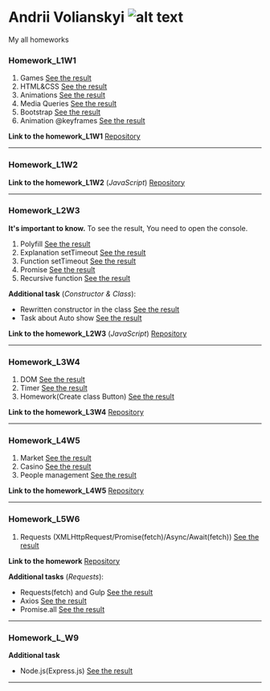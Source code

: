# Andrii Volianskyi ![alt text](https://img.stockfresh.com/files/r/robuart/x/38/7930961_89822564.jpg)
My all homeworks

### Homework_L1W1

1. Games [See the result](https://drive.google.com/open?id=1O5wCaDpAqyJhSZvpLPZWMbjufguX6SOx)
2. HTML&CSS [See the result](https://andriidev96.github.io/Week1/HomeworkMarkup/app//index.html)
3. Animations [See the result](https://andriidev96.github.io/Week1/HomeWAnimations/index.html)
4. Media Queries [See the result](https://andriidev96.github.io/Week1/HomeworkRWD/app/index.html)
5. Bootstrap [See the result](https://andriidev96.github.io/Week1/HomeWBootstrap/index.html)
6. Animation @keyframes [See the result](https://andriidev96.github.io/Week1/TaskAdvanced/index.html)

**Link to the homework_L1W1** [Repository](https://github.com/AndriiDev96/AndriiDev96.github.io/tree/master/Week1)

***

### Homework_L1W2

**Link to the homework_L1W2** (_JavaScript_) [Repository](https://github.com/AndriiDev96/HomeworkL1W2) 

***

### Homework_L2W3

**It's important to know.** To see the result, You need to open the console.

1. Polyfill [See the result](https://github.com/AndriiDev96/AndriiDev96.github.io/blob/master/Week3/PolyfillMap/script.js)
2. Explanation setTimeout [See the result](https://github.com/AndriiDev96/AndriiDev96.github.io/blob/master/Week3/explanationSetTimeout/Readme.md)
3. Function setTimeout [See the result](https://andriiDev96.github.io/Week3/setTime/index.html)
4. Promise [See the result](https://andriiDev96.github.io/Week3/Promise/Index.html)
5. Recursive function [See the result](https://andriiDev96.github.io/Week3/Recursing/index.html)

**Additional task** (_Constructor & Class_):

* Rewritten constructor in the class [See the result](https://andriidev96.github.io/Week3/Extra/RewriteTaskinClass/index.html)
* Task about Auto show [See the result](https://andriidev96.github.io/Week3/Extra/TaskAuto_show/index.html?#!)

**Link to the homework_L2W3** (_JavaScript_) [Repository](https://github.com/AndriiDev96/AndriiDev96.github.io/tree/master/Week3)

***

### Homework_L3W4

1. DOM [See the result](https://andriidev96.github.io/Week4/DOM/index.html)
2. Timer [See the result](https://andriidev96.github.io/Week4/SmartWatch/index.html#!)
3. Homework(Create class Button) [See the result](https://andriidev96.github.io/Week4/Button_Project/index.html)

**Link to the homework_L3W4** [Repository](https://github.com/AndriiDev96/AndriiDev96.github.io/tree/master/Week4)

***

### Homework_L4W5

1. Market [See the result](https://andriidev96.github.io/Week5/Market/index.html)
2. Casino [See the result](https://andriidev96.github.io/Week5/Casino/index.html)
3. People management [See the result](https://andriidev96.github.io/Week5/People_management/index.html)

**Link to the homework_L4W5** [Repository](https://github.com/AndriiDev96/AndriiDev96.github.io/tree/master/Week5)

***

### Homework_L5W6

1. Requests (XMLHttpRequest/Promise(fetch)/Async/Await(fetch)) [See the result](https://andriidev96.github.io/Week6/Requests/index.html)

**Link to the homework** [Repository](https://github.com/AndriiDev96/AndriiDev96.github.io/tree/master/Week6)

**Additional tasks**  (_Requests_):

* Requests(fetch) and Gulp [See the result](https://github.com/AndriiDev96/Ajax)
* Axios [See the result](https://github.com/AndriiDev96/Axios)
* Promise.all [See the result](https://andriidev96.github.io/Week6/random_user_from_server/index.html)

***

### Homework_L_W9

**Additional task**

* Node.js(Express.js) [See the result](https://github.com/AndriiDev96/work_with_dom_Node.js)

***
